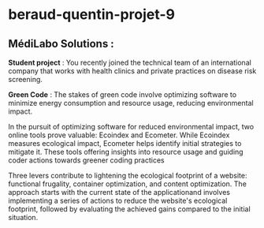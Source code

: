 # beraud-quentin-projet-9

## MédiLabo Solutions :
**Student project** : You recently joined the technical team of an international company that works with health clinics and private practices on disease risk screening.

**Green Code** : 
The stakes of green code involve optimizing software to minimize energy consumption and resource usage, reducing environmental impact.

In the pursuit of optimizing software for reduced environmental impact, two online tools prove valuable: Ecoindex and Ecometer. While Ecoindex measures ecological impact, Ecometer helps identify initial strategies to mitigate it. These tools  offering insights into resource usage and guiding coder actions towards greener coding practices

Three levers contribute to lightening the ecological footprint of a website: functional frugality, container optimization, and content optimization. The approach starts with the current state of the applicationand involves implementing a series of actions to reduce the website's ecological footprint, followed by evaluating the achieved gains compared to the initial situation.
